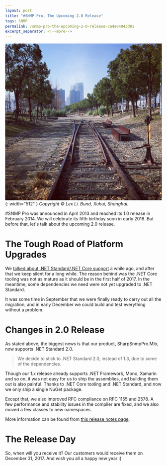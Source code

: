 ```yaml
---
layout: post
title: "#SNMP Pro, The Upcoming 2.0 Release"
tags: SNMP
permalink: /snmp-pro-the-upcoming-2-0-release-ca4a64943d01
excerpt_separator: <!--more-->
---
```

![img-description](/images/bund-xuhui.jpg){: width="512" }
_Copyright © Lex Li. Bund, Xuhui, Shanghai._

#SNMP Pro was announced in April 2013 and reached its 1.0 release in February 2014. We will celebrate its fifth birthday soon in early 2018. But before that, let's talk about the upcoming 2.0 release.
<!--more-->

# The Tough Road of Platform Upgrades

We [talked about .NET Standard/.NET Core support](https://halfblood.pro/snmp-pro-goes-to-net-core-d3b3ebdc2750) a while ago, and after that we keep silent for a long while. The reason behind was the .NET Core tooling was not as mature as it should be in the first half of 2017. In the meantime, some dependencies we need were not yet upgraded to .NET Standard.

It was some time in September that we were finally ready to carry out all the migration, and in early December we could build and test everything without a problem.

# Changes in 2.0 Release

As stated above, the biggest news is that our product, SharpSnmpPro.Mib, now supports .NET Standard 2.0.

> We decide to stick to .NET Standard 2.0, instead of 1.3, due to some of the dependencies.

Though our 1.x release already supports .NET Framework, Mono, Xamarin and so on, it was not easy for us to ship the assemblies, and building them out is also painful. Thanks to .NET Core tooling and .NET Standard, and now we only ship a single NuGet package.

Except that, we also improved RFC compliance on RFC 1155 and 2578. A few performance and stability issues in the compiler are fixed, and we also moved a few classes to new namespaces.

More information can be found from [this release notes page](https://pro.sharpsnmp.com/support/release-notes.html#releases).

# The Release Day

So, when will you receive it? Our customers would receive them on December 31, 2017. And wish you all a happy new year :)

